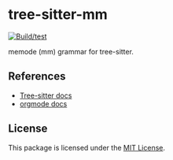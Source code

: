 # tree-sitter-mm

[![Build/test](https://github.com/ali7line/tree-sitter-mm/actions/workflows/ci.yml/badge.svg?event=push)](https://github.com/ali7line/tree-sitter-mm/actions/workflows/ci.yml)

memode (mm) grammar for tree-sitter.

## References

- [Tree-sitter docs][tree-sitter docs]
- [orgmode docs][orgmode docs]

## License

This package is licensed under the [MIT License][license].

[tree-sitter docs]: http://tree-sitter.github.io/tree-sitter/
[orgmode docs]: https://orgmode.org/org.html
[license]: /LICENSE
